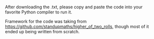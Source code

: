 After downloading the .txt, please copy and paste the code into your favorite Python compiler to run it.

Framework for the code was taking from https://github.com/standupmaths/higher_of_two_rolls, though most of it ended up being written from scratch.
